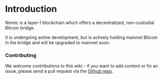 # Introduction

Nomic is a layer-1 blockchain which offers a decentralized, non-custodial Bitcoin bridge.

It is undergoing active development, but is actively holding mainnet Bitcoin in the bridge and will be upgraded to mainnet soon.

### Contributing

We welcome contributions to this wiki - if you want to add content or fix an issue, please send a pull request via the [Github repo](https://github.com/nomic-io/docs).
